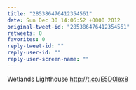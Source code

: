 ```yaml
---
title: "285386476412354561"
date: Sun Dec 30 14:06:52 +0000 2012
original-tweet-id: "285386476412354561"
retweets: 0
favorites: 0
reply-tweet-id: ""
reply-user-id: ""
reply-user-screen-name: ""
---
```

Wetlands Lighthouse http://t.co/E5D0lex8
